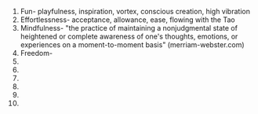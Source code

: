1. Fun- playfulness, inspiration, vortex, conscious creation, high vibration
2. Effortlessness- acceptance, allowance, ease, flowing with the Tao
3. Mindfulness- "the practice of maintaining a nonjudgmental state of heightened or complete awareness of one's thoughts, emotions, or experiences on a moment-to-moment basis" (merriam-webster.com)
4. Freedom- 
5. 
6. 
7. 
8. 
9. 
10. 